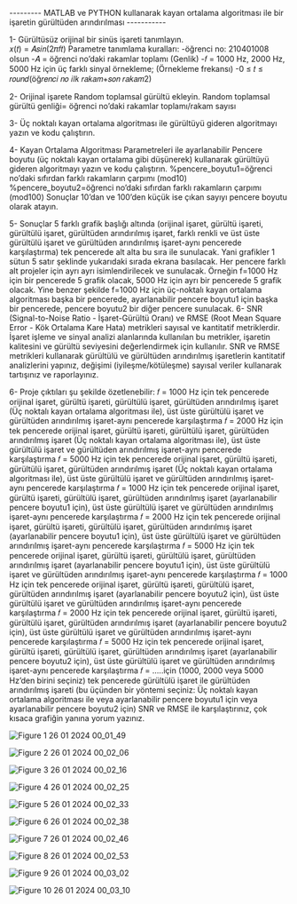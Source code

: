 --------- MATLAB ve PYTHON kullanarak kayan ortalama algoritması ile bir işaretin gürültüden arındırılması -----------

1- Gürültüsüz orijinal bir sinüs işareti tanımlayın.  
𝑥(𝑡) = 𝐴𝑠𝑖𝑛(2𝜋𝑓𝑡) 
Parametre tanımlama kuralları: 
-öğrenci no: 210401008 olsun 
-𝐴 = öğrenci no’daki rakamlar toplamı (Genlik) 
-𝑓 = 1000 Hz, 2000 Hz, 5000 Hz için üç farklı sinyal örnekleme; (Örnekleme frekansı) 
-0 ≤ 𝑡 ≤ 𝑟𝑜𝑢𝑛𝑑(öğ𝑟𝑒𝑛𝑐𝑖 𝑛𝑜 𝑖𝑙𝑘 𝑟𝑎𝑘𝑎𝑚+𝑠𝑜𝑛 𝑟𝑎𝑘𝑎𝑚2) 

2- Orijinal işarete Random toplamsal gürültü ekleyin. 
Random toplamsal gürültü genliği= öğrenci no’daki rakamlar toplamı/rakam sayısı

3- Üç noktalı kayan ortalama algoritması ile gürültüyü gideren algoritmayı yazın ve kodu çalıştırın. 

4-  Kayan Ortalama Algoritması Parametreleri ile ayarlanabilir Pencere boyutu (üç noktalı kayan ortalama gibi düşünerek) kullanarak gürültüyü gideren algoritmayı yazın ve kodu çalıştırın.
%pencere_boyutu1=öğrenci no’daki sıfırdan farklı rakamların çarpımı (mod10) %pencere_boyutu2=öğrenci no’daki sıfırdan farklı rakamların çarpımı (mod100) Sonuçlar 10’dan ve 100’den küçük ise çıkan sayıyı pencere boyutu olarak atayın.

5- Sonuçlar 5 farklı grafik başlığı altında (orijinal işaret, gürültü işareti, gürültülü işaret, gürültüden arındırılmış işaret, farklı renkli ve üst üste gürültülü işaret ve gürültüden arındırılmış işaret-aynı pencerede karşılaştırma) 
tek pencerede alt alta bu sıra ile sunulacak. Yani grafikler 1 sütun 5 satır şeklinde yukarıdaki sırada ekrana basılacak. Her pencere farklı alt projeler için ayrı ayrı isimlendirilecek ve sunulacak.
Örneğin f=1000 Hz için bir pencerede 5 grafik olacak, 5000 Hz için ayrı bir pencerede 5 grafik olacak. Yine benzer şekilde f=1000 Hz için üç-noktalı kayan ortalama algoritması başka bir pencerede, ayarlanabilir pencere boyutu1 için başka bir pencerede, pencere boyutu2
bir diğer pencere sunulacak.  6- SNR (Signal-to-Noise Ratio - İşaret-Gürültü Oranı) ve RMSE (Root Mean Square Error - Kök Ortalama Kare Hata) metrikleri sayısal ve kantitatif metriklerdir. İşaret işleme ve sinyal analizi alanlarında kullanılan bu metrikler, 
işaretin kalitesini ve gürültü seviyesini değerlendirmek için kullanılır. SNR ve RMSE metrikleri kullanarak gürültülü ve gürültüden arındırılmış işaretlerin kantitatif analizlerini yapınız, değişimi (iyileşme/kötüleşme) sayısal veriler kullanarak tartışınız 
ve raporlayınız. 

6- Proje çıktıları şu şekilde özetlenebilir: 
𝑓 = 1000 Hz için tek pencerede orijinal işaret, gürültü işareti, gürültülü işaret, gürültüden arındırılmış işaret (Üç noktalı kayan ortalama algoritması ile), üst üste gürültülü işaret ve gürültüden arındırılmış işaret-aynı pencerede karşılaştırma 
𝑓 = 2000 Hz için tek pencerede orijinal işaret, gürültü işareti, gürültülü işaret, gürültüden arındırılmış işaret (Üç noktalı kayan ortalama algoritması ile), üst üste gürültülü işaret ve gürültüden arındırılmış işaret-aynı pencerede karşılaştırma 
𝑓 = 5000 Hz için tek pencerede orijinal işaret, gürültü işareti, gürültülü işaret, gürültüden arındırılmış işaret (Üç noktalı kayan ortalama algoritması ile), üst üste gürültülü işaret ve gürültüden arındırılmış işaret-aynı pencerede karşılaştırma 
𝑓 = 1000 Hz için tek pencerede orijinal işaret, gürültü işareti, gürültülü işaret, gürültüden arındırılmış işaret (ayarlanabilir pencere boyutu1 için), üst üste gürültülü işaret ve gürültüden arındırılmış işaret-aynı pencerede karşılaştırma 
𝑓 = 2000 Hz için tek pencerede orijinal işaret, gürültü işareti, gürültülü işaret, gürültüden arındırılmış işaret (ayarlanabilir pencere boyutu1 için), üst üste gürültülü işaret ve gürültüden arındırılmış işaret-aynı pencerede karşılaştırma 
𝑓 = 5000 Hz için tek pencerede orijinal işaret, gürültü işareti, gürültülü işaret, gürültüden arındırılmış işaret (ayarlanabilir pencere boyutu1 için), üst üste gürültülü işaret ve gürültüden arındırılmış işaret-aynı pencerede karşılaştırma 
𝑓 = 1000 Hz için tek pencerede orijinal işaret, gürültü işareti, gürültülü işaret, gürültüden arındırılmış işaret (ayarlanabilir pencere boyutu2 için), üst üste gürültülü işaret ve gürültüden arındırılmış işaret-aynı pencerede karşılaştırma 
𝑓 = 2000 Hz için tek pencerede orijinal işaret, gürültü işareti, gürültülü işaret, gürültüden arındırılmış işaret (ayarlanabilir pencere boyutu2 için), üst üste gürültülü işaret ve gürültüden arındırılmış işaret-aynı pencerede karşılaştırma 
𝑓 = 5000 Hz için tek pencerede orijinal işaret, gürültü işareti, gürültülü işaret, gürültüden arındırılmış işaret (ayarlanabilir pencere boyutu2 için), üst üste gürültülü işaret ve gürültüden arındırılmış işaret-aynı pencerede karşılaştırma 
𝑓 = …..için (1000, 2000 veya 5000 Hz’den birini seçiniz) tek pencerede gürültülü işaret ile gürültüden arındırılmış işareti (bu üçünden bir yöntemi seçiniz: Üç noktalı kayan ortalama algoritması ile veya ayarlanabilir pencere boyutu1 için veya
ayarlanabilir pencere boyutu2 için) SNR ve RMSE ile karşılaştırınız, çok kısaca grafiğin yanına yorum yazınız.



![Figure 1 26 01 2024 00_01_49](https://github.com/Bahayll/DigitalSignalProcessing/assets/120746431/28e57712-885e-430b-91a2-4e121d45f7ba)

![Figure 2 26 01 2024 00_02_06](https://github.com/Bahayll/DigitalSignalProcessing/assets/120746431/294b50c5-5996-4547-b078-0f6ca55f042a)

![Figure 3 26 01 2024 00_02_16](https://github.com/Bahayll/DigitalSignalProcessing/assets/120746431/7f5bc192-e551-4a2a-93c1-72a3b7c4313f)

![Figure 4 26 01 2024 00_02_25](https://github.com/Bahayll/DigitalSignalProcessing/assets/120746431/1317b02d-2f28-4516-bcde-47bcddcec8c3)

![Figure 5 26 01 2024 00_02_33](https://github.com/Bahayll/DigitalSignalProcessing/assets/120746431/d2912f5d-68f4-41ab-a17a-f9e4fd45c5b8)

![Figure 6 26 01 2024 00_02_38](https://github.com/Bahayll/DigitalSignalProcessing/assets/120746431/eed01482-2846-4a9b-96ab-576aa26397f4)

![Figure 7 26 01 2024 00_02_46](https://github.com/Bahayll/DigitalSignalProcessing/assets/120746431/8fe4aa56-0760-4b7a-a3e8-05311143ecd7)

![Figure 8 26 01 2024 00_02_53](https://github.com/Bahayll/DigitalSignalProcessing/assets/120746431/e76810c7-d91c-4c36-9825-5441c849b364)

![Figure 9 26 01 2024 00_03_02](https://github.com/Bahayll/DigitalSignalProcessing/assets/120746431/c387f131-ae4d-4c6d-9140-dd0a524ba8a9)

![Figure 10 26 01 2024 00_03_10](https://github.com/Bahayll/DigitalSignalProcessing/assets/120746431/0fb1515f-c555-4b1e-8f23-03cc6c44b3c8)











